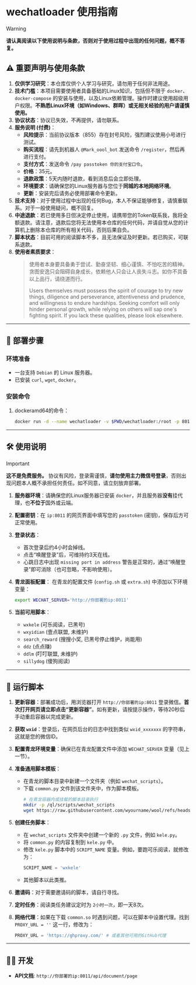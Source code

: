 # wechatloader 使用指南

> [!WARNING]
> **请认真阅读以下使用说明与条款，否则对于使用过程中出现的任何问题，概不答复。**

## ⚠️ 重要声明与使用条款

1.  **仅供学习研究**：本仓库仅供个人学习与研究，请勿用于任何非法用途。
2.  **技术门槛**：本项目需要使用者具备基础的Linux知识，包括但不限于 `docker`、`docker-compose` 的安装与使用，以及Linux依赖管理。操作时建议使用超级用户权限。**不熟悉Linux环境（如Windows、群晖）或无相关经验的用户请谨慎使用。**
3.  **协议状态**：协议已失效，不再提供，请勿联系。
4.  **服务说明 (付费)**：
    *   **风险提示**：当前协议版本（855）存在封号风险，强烈建议使用小号进行测试。
    *   **购买流程**：请先到机器人 `@Mark_oool_bot` 发送命令 `/register`，然后再进行支付。
    *   **支付方式**：发送命令 `/pay passtoken 你的支付宝口令`。
    *   **价格**：35元。
    *   **退款政策**：5天内随时退款，看到消息后会立即处理。
    *   **环境要求**：请确保您的Linux服务器与您位于**同城的本地网络环境**。
    *   **更新**：安装完后请务必使用部署命令更新。
5.  **技术支持**：对于使用过程中出现的任何Bug，本人不保证能够修复，请慎重联系。对于一般使用疑问，概不回复。
6.  **中途退款**：若已使用多日但决定停止使用，请携带您的Token联系我，我将全额退款。请注意，退款后您将无法使用本仓库的任何代码，并请自觉从您的计算机上删除本仓库的所有相关代码，否则后果自负。
7.  **脚本状态**：目前可用的阅读脚本不多，且无法保证及时更新。若已购买，可联系退款。
8.  **使用者素质要求**：
    > 使用者本身要具备勇于尝试、勤奋坚韧、细心谨慎、不怕吃苦的精神。贪图安逸只会阻碍自身成长，依赖他人只会让人丧失斗志。如你不具备以上品行，请绕道而行。
    >
    > Users themselves must possess the spirit of courage to try new things, diligence and perseverance, attentiveness and prudence, and willingness to endure hardships. Seeking comfort will only hinder personal growth, while relying on others will sap one's fighting spirit. If you lack these qualities, please look elsewhere.

---

## 🚀 部署步骤

### 环境准备
- 一台支持 `Debian` 的 Linux 服务器。
- 已安装 `curl`, `wget`, `docker`。

### 安装命令

1.  dockeramd64的命令：
    ```bash
    docker run -d --name wechatloader -v $PWD/wechatloader:/root -p 8011:8011 --restart unless-stopped wyourname/wechatloader:amd64-latest
    
    ```

---

## 🛠️ 使用说明

> [!IMPORTANT]
> **这不是免费服务。** 协议有风险，登录需谨慎，**请勿使用主力微信号登录**，否则出现问题本人概不承担任何责任。如不同意，请立刻放弃部署。

1.  **服务器环境**：请确保您的Linux服务器已安装 `docker`，并且服务器**没有**挂代理，也**不位于**国外或云端。

2.  **配置密钥**：在 `ip:8011` 的网页界面中填写您的 `passtoken` (密钥)，保存后方可正常使用。

3.  **登录状态**：
    *   首次登录后约4小时会掉线。
    *   点击“唤醒登录”后，可维持约3天在线。
    *   心跳日志中出现 `missing port in address` 警告是正常的，通过“唤醒登录”即可消除（也可忽略，不影响使用）。

4.  **青龙面板配置**：
    在青龙的配置文件 (`config.sh` 或 `extra.sh`) 中添加以下环境变量：
    ```bash
    export WECHAT_SERVER='http://你部署的ip:8011'
    ```

5.  **当前可用脚本**：
    *   `wxkele` (可乐阅读，已黑号)
    *   `wxyidian` (壹点联盟, 未维护)
    *   `search_reward` (搜搜小奖, 已黑号停止维护，尚能用)
    *   `ddz` (点点赚)
    *   `ddlm` (叮叮联盟, 未维护)
    *   `sillydog` (傻狗阅读)

---

## 📜 运行脚本

1.  **更新容器**：部署成功后，用浏览器打开 `http://你部署的ip:8011` 登录微信。**首次打开网页请立即点击“更新容器”**。如有更新，请按提示操作，等待20秒后手动重启容器以完成更新。

2.  **获取 `wxid`**：登录后，在网页后台的日志中找到类似 `wxid_xxxxxxx` 的字符串，这就是您的微信ID。

3.  **配置青龙环境变量**：确保已在青龙配置文件中添加 `WECHAT_SERVER` 变量（见上一节）。

4.  **准备通用脚本模板**：
    *   在青龙的脚本目录中新建一个文件夹（例如 `wechat_scripts`）。
    *   下载 `common.py` 文件到该文件夹中，作为脚本模板。
        ```bash
        # 在青龙容器内或挂载的脚本目录执行
        mkdir -p /ql/scripts/wechat_scripts
        wget https://raw.githubusercontent.com/wyourname/wool/refs/heads/master/script/common.py -O /ql/scripts/wechat_scripts/common.py
        ```

5.  **创建任务脚本**：
    *   在 `wechat_scripts` 文件夹中创建一个新的 `.py` 文件，例如 `kele.py`。
    *   将 `common.py` 的内容复制到 `kele.py` 中。
    *   修改 `kele.py` 脚本中的 `SCRIPT_NAME` 变量。例如，要跑可乐阅读，就修改为：
        ```python
        SCRIPT_NAME = 'wxkele'
        ```
    *   其他脚本以此类推。

6.  **邀请码**：对于需要邀请码的脚本，请自行寻找。

7.  **定时任务**：阅读类任务建议定时为 `2小时一次`，即一天8次。

8.  **网络代理**：如果在下载 `common.so` 时遇到问题，可以在脚本中设置代理。找到 `PROXY_URL = ''` 这一行，修改为：
    ```python
    PROXY_URL = 'https://ghproxy.com/' # 或者其他可用的GitHub代理
    ```

---

## 👨‍💻 开发

-   **API文档**: `http://你部署的ip:8011/api/document/page`
